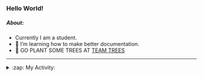 ### Hello World!

##### About:
- Currently I am a student.
- 🌱 I’m learning how to make better documentation.
- 🌱 GO PLANT SOME TREES AT [TEAM TREES](https://teamtrees.org/)

---
<details>
  <summary>:zap: My Activity:</summary>
  
<!--START_SECTION:waka-->
![Code Time](http://img.shields.io/badge/Code%20Time-1%2C202%20hrs%2047%20mins-blue)

**I'm a Night 🦉** 

```text
🌞 Morning                1867 commits        ███░░░░░░░░░░░░░░░░░░░░░░   10.05 % 
🌆 Daytime                6333 commits        █████████░░░░░░░░░░░░░░░░   34.09 % 
🌃 Evening                5321 commits        ███████░░░░░░░░░░░░░░░░░░   28.65 % 
🌙 Night                  5054 commits        ███████░░░░░░░░░░░░░░░░░░   27.21 % 
```
📅 **I'm Most Productive on Wednesday** 

```text
Monday                   2617 commits        ████░░░░░░░░░░░░░░░░░░░░░   14.09 % 
Tuesday                  2529 commits        ███░░░░░░░░░░░░░░░░░░░░░░   13.62 % 
Wednesday                4356 commits        ██████░░░░░░░░░░░░░░░░░░░   23.45 % 
Thursday                 2395 commits        ███░░░░░░░░░░░░░░░░░░░░░░   12.89 % 
Friday                   1950 commits        ███░░░░░░░░░░░░░░░░░░░░░░   10.50 % 
Saturday                 1619 commits        ██░░░░░░░░░░░░░░░░░░░░░░░   08.72 % 
Sunday                   3109 commits        ████░░░░░░░░░░░░░░░░░░░░░   16.74 % 
```


📊 **This Week I Spent My Time On** 

```text
🔥 Editors: 
IntelliJ                 3 hrs 45 mins       █████████████████░░░░░░░░   68.64 % 
VS Code                  1 hr 42 mins        ████████░░░░░░░░░░░░░░░░░   31.36 % 

🐱‍💻 Projects: 
CSE224-Fundamentals-of-An2 hrs 6 mins        ██████████░░░░░░░░░░░░░░░   38.63 % 
givbacks-admin           1 hr 42 mins        ████████░░░░░░░░░░░░░░░░░   31.36 % 
demo                     1 hr 36 mins        ███████░░░░░░░░░░░░░░░░░░   29.40 % 
Unknown Project          2 mins              ░░░░░░░░░░░░░░░░░░░░░░░░░   00.61 % 
```


 Last Updated on 20/09/2023 18:11:48 UTC
<!--END_SECTION:waka-->
</details>
